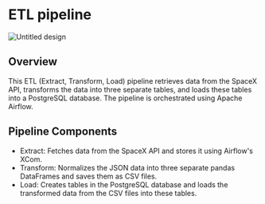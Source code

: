 # ETL pipeline
![Untitled design](https://github.com/user-attachments/assets/ab81f89c-cc91-40c0-be92-d29ab007884a)

## Overview

This ETL (Extract, Transform, Load) pipeline retrieves data from the SpaceX API, transforms the data into three separate tables, and loads these tables into a PostgreSQL database. The pipeline is orchestrated using Apache Airflow.

## Pipeline Components

- Extract: Fetches data from the SpaceX API and stores it using Airflow's XCom.
- Transform: Normalizes the JSON data into three separate pandas DataFrames and saves them as CSV files.
- Load: Creates tables in the PostgreSQL database and loads the transformed data from the CSV files into these tables.
